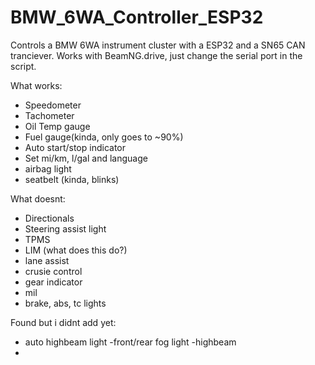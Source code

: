 # BMW_6WA_Controller_ESP32
 
Controls a BMW 6WA instrument cluster with a ESP32 and a SN65 CAN tranciever. Works with BeamNG.drive, just change the serial port in the script.

What works:
- Speedometer
- Tachometer
- Oil Temp gauge
- Fuel gauge(kinda, only goes to ~90%)
- Auto start/stop indicator
- Set mi/km, l/gal and language
- airbag light
- seatbelt (kinda, blinks)


What doesnt:
- Directionals
- Steering assist light
- TPMS
- LIM (what does this do?)
- lane assist
- crusie control
- gear indicator
- mil
- brake, abs, tc lights

Found but i didnt add yet:
- auto highbeam light
-front/rear fog light
-highbeam
-
